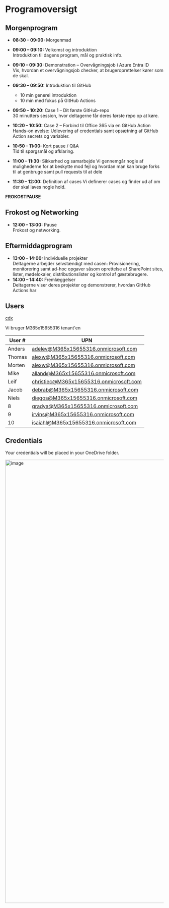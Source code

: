 
# Programoversigt

## Morgenprogram

- **08:30 – 09:00:** Morgenmad
- **09:00 – 09:10:** Velkomst og introduktion  
  Introduktion til dagens program, mål og praktisk info.
- **09:10 – 09:30:** Demonstration – Overvågningsjob i Azure Entra ID  
  Vis, hvordan et overvågningsjob checker, at brugeroprettelser kører som de skal.


  
- **09:30 – 09:50:** Introduktion til GitHub  
  - 10 min generel introduktion  
  - 10 min med fokus på GitHub Actions
- **09:50 – 10:20:** Case 1 – Dit første GitHub-repo  
  30 minutters session, hvor deltagerne får deres første repo op at køre.
- **10:20 – 10:50:** Case 2 – Forbind til Office 365 via en GitHub Action  
  Hands-on øvelse: Udlevering af credentials samt opsætning af GitHub Action secrets og variabler.
- **10:50 – 11:00:** Kort pause / Q&A  
  Tid til spørgsmål og afklaring.
- **11:00 – 11:30:** Sikkerhed og samarbejde
  Vi gennemgår nogle af mulighederne for at beskytte mod fejl og hvordan man kan bruge forks til at genbruge samt pull requests til at dele 
- **11:30 – 12:00:** Definition af cases
  Vi definerer cases og finder ud af om der skal laves nogle hold.


**FROKOSTPAUSE**

## Frokost og Networking

- **12:00 – 13:00:** Pause  
  Frokost og networking.

## Eftermiddagprogram

- **13:00 – 14:00:** Individuelle projekter  
  Deltagerne arbejder selvstændigt med casen: Provisionering, monitorering samt ad-hoc opgaver såsom oprettelse af SharePoint sites, lister, mødelokaler, distributionslister og kontrol af gæstebrugere.
- **14:00 – 14:40:** Fremlæggelser  
  Deltagerne viser deres projekter og demonstrerer, hvordan GitHub Actions har


## Users
[cdx](https://cdx.transform.microsoft.com/my-tenants/tenant-details/c1b58e0e-7818-4f63-b011-71efce3f85e4)

Vi bruger M365x15655316 tenant'en

| User # | UPN                              |
|------|--------------------------------------------------|
| Anders    | adelev@M365x15655316.onmicrosoft.com             |
| Thomas    | alexw@M365x15655316.onmicrosoft.com              |
| Morten    | alexw@M365x15655316.onmicrosoft.com              |
| Mike    | alland@M365x15655316.onmicrosoft.com             |
| Leif    | christiec@M365x15655316.onmicrosoft.com          |
| Jacob    | debrab@M365x15655316.onmicrosoft.com             |
| Niels    | diegos@M365x15655316.onmicrosoft.com             |
| 8    | gradya@M365x15655316.onmicrosoft.com             |
| 9    | irvins@M365x15655316.onmicrosoft.com             |
| 10   | isaiahl@M365x15655316.onmicrosoft.com            |





## Credentials
Your credentials will be placed in your OneDrive folder.

<img width="1406" alt="image" src="https://github.com/user-attachments/assets/cf8139b1-6ded-484a-8387-b26464e255c9" />
